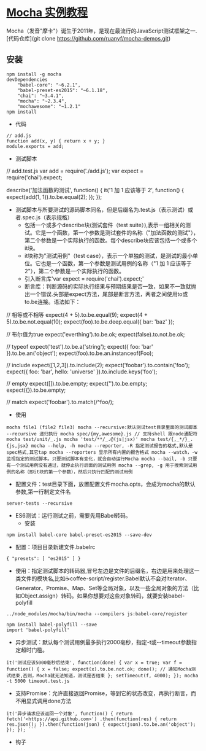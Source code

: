 # [Mocha 实例教程](http://www.ruanyifeng.com/blog/2015/12/a-mocha-tutorial-of-examples.html)

Mocha（发音"摩卡"）诞生于2011年，是现在最流行的JavaScript测试框架之一.[代码仓库](git clone https://github.com/ruanyf/mocha-demos.git)

## 安装

```
npm install -g mocha
devDependencies
    "babel-core": "~6.2.1",
    "babel-preset-es2015": "~6.1.18",
    "chai": "~3.4.1",
    "mocha": "~2.3.4",
    "mochawesome": "~1.2.1"
npm install
```

- 代码

```
// add.js
function add(x, y) { return x + y; }
module.exports = add;
```

- 测试脚本

// add.test.js var add = require('./add.js'); var expect = require('chai').expect;

describe('加法函数的测试', function() { it('1 加 1 应该等于 2', function() { expect(add(1, 1)).to.be.equal(2); }); });


- 测试脚本与所要测试的源码脚本同名，但是后缀名为.test.js（表示测试）或者.spec.js（表示规格）
  - 包括一个或多个describe块(测试套件（test suite）),表示一组相关的测试。它是一个函数，第一个参数是测试套件的名称（"加法函数的测试"），第二个参数是一个实际执行的函数。每个describe块应该包括一个或多个it块。
  - it块称为"测试用例"（test case），表示一个单独的测试，是测试的最小单位。它也是一个函数，第一个参数是测试用例的名称（"1 加 1 应该等于 2"），第二个参数是一个实际执行的函数。
  - 引入断言库'var expect = require('chai').expect;'
  - 断言库：判断源码的实际执行结果与预期结果是否一致，如果不一致就抛出一个错误.头部是expect方法，尾部是断言方法，两者之间使用to或to.be连接。语法如下：


// 相等或不相等 expect(4 + 5).to.be.equal(9); expect(4 + 5).to.be.not.equal(10); expect(foo).to.be.deep.equal({ bar: 'baz' });

// 布尔值为true expect('everthing').to.be.ok; expect(false).to.not.be.ok;

// typeof expect('test').to.be.a('string'); expect({ foo: 'bar' }).to.be.an('object'); expect(foo).to.be.an.instanceof(Foo);

// include expect([1,2,3]).to.include(2); expect('foobar').to.contain('foo'); expect({ foo: 'bar', hello: 'universe' }).to.include.keys('foo');

// empty expect([]).to.be.empty; expect('').to.be.empty; expect({}).to.be.empty;

// match expect('foobar').to.match(/^foo/);


- 使用

```
mocha file1 (file2 file3) mocha --recursive:默认测试test目录里面的测试脚本 --recursive 递归执行 mocha spec/{my,awesome}.js // 支持shell 跟node通配符 mocha test/unit/_.js mocha 'test/**/_.@(js|jsx)' mocha test/{,_*/}_.{js,jsx} mocha --help, -h mocha --reporter, -R 指定测试报告的格式,默认是spec格式,其它tap mocha --reporters 显示所有内置的报告格式 mocha --watch，-w 监视指定的测试脚本。只要测试脚本有变化，就会自动运行Mocha mocha --bail, -b 只要有一个测试用例没有通过，就停止执行后面的测试用例 mocha --grep, -g 用于搜索测试用例的名称（即it块的第一个参数），然后只执行匹配的测试用例
```

- 配置文件：test目录下面，放置配置文件mocha.opts，会成为mocha的默认参数,第一行制定文件名

```
server-tests --recursive
```

- ES6测试：运行测试之前，需要先用Babel转码。
  - 安装
```
npm install babel-core babel-preset-es2015 --save-dev
```
  - 配置：项目目录新建文件.babelrc
```
{ "presets": [ "es2015" ] }
```
  - 使用：指定测试脚本的转码器,冒号左边是文件的后缀名，右边是用来处理这一类文件的模块名,比如:coffee:coffee-script/register.Babel默认不会对Iterator、Generator、Promise、Map、Set等全局对象，以及一些全局对象的方法（比如Object.assign）转码。如果你想要对这些对象转码，就要安装babel-polyfill
```
../node_modules/mocha/bin/mocha --compilers js:babel-core/register

npm install babel-polyfill --save
import 'babel-polyfill'
```

- 异步测试：默认每个测试用例最多执行2000毫秒，指定-t或--timeout参数指定超时门槛。
```
it('测试应该5000毫秒后结束', function(done) { var x = true; var f = function() { x = false; expect(x).to.be.not.ok; done(); // 通知Mocha测试结束,否则，Mocha就无法知道，测试是否结束 }; setTimeout(f, 4000); }); mocha -t 5000 timeout.test.js
```

- 支持Promise：允许直接返回Promise，等到它的状态改变，再执行断言，而不用显式调用done方法
```
it('异步请求应该返回一个对象', function() { return fetch('<https://api.github.com>') .then(function(res) { return res.json(); }).then(function(json) { expect(json).to.be.an('object'); }); }); ```
```

- 钩子
